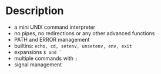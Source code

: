 
# Description
- a mini UNIX command interpreter
- no pipes, no redirections or any other advanced functions
- PATH and ERROR management
- builtins: `echo, cd, setenv, unsetenv, env, exit`
- expansions `$ and ˜`
- multiple commands with `;`
- signal management
